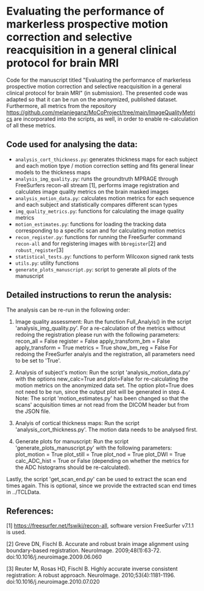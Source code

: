 # Evaluating the performance of markerless prospective motion correction and selective reacquisition in a general clinical protocol for brain MRI

Code for the manuscript titled "Evaluating the performance of markerless prospective motion correction and selective reacquisition in a general clinical protocol for brain MRI" (in submission). The presented code was adapted so that it can be run on the anonymized, published dataset.
Furthermore, all metrics from the repository https://github.com/melanieganz/MoCoProject/tree/main/ImageQualityMetrics are incorporated into the scripts, as well, in order to enable re-calculation of all these metrics.

## Code used for analysing the data:
* `analysis_cort_thickness.py`: generates thickness maps for each subject and each motion tpye / motion correction setting and fits general linear models to the thickness maps
* `analysis_img_quality.py`: runs the groundtruth MPRAGE through FreeSurfers recon-all stream [1], performs image registration and calculates image quality metrics on the brain masked images
* `analysis_motion_data.py`: calculates motion metrics for each sequence and each subject and statistically compares different scan types
* `img_quality_metrics.py`: functions for calculating the image quality metrics
* `motion_estimates.py`: functions for loading the tracking data corresponding to a specific scan and for calculating motion metrics
* `recon_register.py`: functions for running the FreeSurfer command `recon-all` and for registering images with `bbregister`[2] and `robust_register`[3]
* `statistical_tests.py`: functions to perform Wilcoxon signed rank tests
* `utils.py`: utility functions
* `generate_plots_manuscript.py`: script to generate all plots of the manuscript

## Detailed instructions to rerun the analysis:
The analysis can be re-run in the following order:
1) Image quality assessment:
    Run the function Full_Analyis() in the script 'analysis_img_quality.py'. For a re-calculation of the metrics without redoing the registration please run with the following parameters:
    recon_all = False
    register = False
    apply_transform_bm = False
    apply_transform = True
    metrics = True
    show_bm_reg = False 
    For redoing the FreeSurfer analyis and the registration, all parameters need to be set to 'True'.

2) Analysis of subject's motion:
    Run the script 'analysis_motion_data.py' with the options new_calc=True and plot=False for re-calculating the motion metrics on the anonymized data set. The option plot=True does not need to be run, since the output plot will be generated in step 4.
    Note: The script 'motion_estimates.py' has been changed so that the scans' acquisition times ar not read from the DICOM header but from the JSON file.
    
3) Analyis of cortical thickness maps:
    Run the script 'analysis_cort_thickness.py'. The motion data needs to be analysed first.
    
4) Generate plots for manuscript:
    Run the script 'generate_plots_manuscript.py' with the following parameters:
    plot_motion = True
    plot_still = True
    plot_nod = True
    plot_DWI = True
    calc_ADC_hist = True or False (depending on whether the metrics for the ADC histograms should be re-calculated).
    
Lastly, the script 'get_scan_end.py' can be used to extract the scan end times again. This is optional, since we provide the extracted scan end times in ../TCLData.

## References:
[1] https://freesurfer.net/fswiki/recon-all, software version FreeSurfer v7.1.1 is used.

[2] Greve DN, Fischl B. Accurate and robust brain image alignment using boundary-based registration. NeuroImage. 2009;48(1):63-72. doi:10.1016/j.neuroimage.2009.06.060

[3] Reuter M, Rosas HD, Fischl B. Highly accurate inverse consistent registration: A robust approach. NeuroImage. 2010;53(4):1181-1196. doi:10.1016/j.neuroimage.2010.07.020
